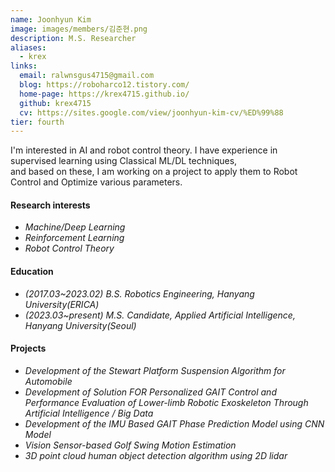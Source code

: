 ```yaml
---
name: Joonhyun Kim
image: images/members/김준현.png
description: M.S. Researcher
aliases:
  - krex
links:
  email: ralwnsgus4715@gmail.com
  blog: https://roboharco12.tistory.com/
  home-page: https://krex4715.github.io/
  github: krex4715
  cv: https://sites.google.com/view/joonhyun-kim-cv/%ED%99%88
tier: fourth
---
```



I'm interested in AI and robot control theory.
I have experience in supervised learning using Classical ML/DL techniques,  
and based on these, I am working on a project to apply them to Robot Control and Optimize various parameters.    
   
   
    

#### **Research interests**
- *Machine/Deep Learning*
- *Reinforcement Learning*
- *Robot Control Theory*


#### **Education**
- *(2017.03~2023.02) B.S. Robotics Engineering, Hanyang University(ERICA)* 
- *(2023.03~present) M.S. Candidate, Applied Artificial Intelligence, Hanyang University(Seoul)* 




#### **Projects**
- *Development of the Stewart Platform Suspension Algorithm for Automobile*
- *Development of Solution FOR Personalized GAIT Control and Performance Evaluation of Lower-limb Robotic Exoskeleton Through Artificial Intelligence / Big Data*
- *Development of the IMU Based GAIT Phase Prediction Model using CNN Model*
- *Vision Sensor-based Golf Swing Motion Estimation*
- *3D point cloud human object detection algorithm using 2D lidar*